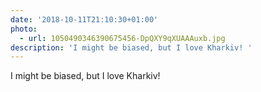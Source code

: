 ```yaml
---
date: '2018-10-11T21:10:30+01:00'
photo:
  - url: 1050490346390675456-DpQXY9qXUAAAuxb.jpg
description: 'I might be biased, but I love Kharkiv! '
---
```

I might be biased, but I love Kharkiv! 
